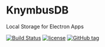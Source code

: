 # KnymbusDB

Local Storage for Electron Apps

[![Build Status](https://travis-ci.org/kaytalium/knymbusDB.svg?branch=master)](https://travis-ci.org/kaytalium/knymbusDB)
[![license](https://img.shields.io/github/license/kaytalium/knymbusDB.svg)](LICENSE)
[![GitHub tag](https://img.shields.io/github/tag/kaytalium/knymbusDB.svg)]()